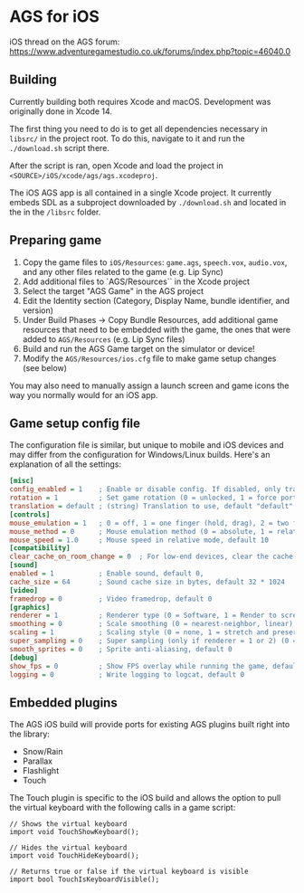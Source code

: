 # AGS for iOS

iOS thread on the AGS forum: https://www.adventuregamestudio.co.uk/forums/index.php?topic=46040.0

## Building

Currently building both requires Xcode and macOS. Development was originally done in Xcode 14.

The first thing you need to do is to get all dependencies necessary in `libsrc/` in the project root.
To do this, navigate to it and run the `./download.sh` script there.

After the script is ran, open Xcode and load the project in `<SOURCE>/iOS/xcode/ags/ags.xcodeproj`.

The iOS AGS app is all contained in a single Xcode project. It currently embeds SDL as a subproject
downloaded by `./download.sh` and located in the in the `/libsrc` folder.

## Preparing game

1. Copy the game files to `iOS/Resources`: `game.ags`, `speech.vox`, `audio.vox`, and any other files related to the game (e.g. Lip Sync)
2. Add additional files to `AGS/Resources`` in the Xcode project
3. Select the target "AGS Game" in the AGS project
4. Edit the Identity section (Category, Display Name, bundle identifier, and version)
5. Under Build Phases -> Copy Bundle Resources, add additional game resources that need to be embedded with the game, the ones that were added to `AGS/Resources` (e.g. Lip Sync files)
4. Build and run the AGS Game target on the simulator or device!
5. Modify the `AGS/Resources/ios.cfg` file to make game setup changes (see below)

You may also need to manually assign a launch screen and game icons the way you normally would for an iOS app.

## Game setup config file

The configuration file is similar, but unique to mobile and iOS devices and may differ from the configuration for Windows/Linux builds. Here's an explanation of all the settings:

```ini
[misc]
config_enabled = 1    ; Enable or disable config. If disabled, only translation config is read, default 0
rotation = 1          ; Set game rotation (0 = unlocked, 1 = force portrait, 2 = force landscape), default 0
translation = default ; (string) Translation to use, default "default"
[controls]
mouse_emulation = 1   ; 0 = off, 1 = one finger (hold, drag), 2 = two fingers (tap), default 1
mouse_method = 0      ; Mouse emulation method (0 = absolute, 1 = relative), default 0
mouse_speed = 1.0     ; Mouse speed in relative mode, default 10
[compatibility]
clear_cache_on_room_change = 0  ; For low-end devices, clear the cache when changing rooms (1 = enabled), default 0
[sound]
enabled = 1           ; Enable sound, default 0,
cache_size = 64       ; Sound cache size in bytes, default 32 * 1024
[video]
framedrop = 0         ; Video framedrop, default 0
[graphics]
renderer = 1          ; Renderer type (0 = Software, 1 = Render to screen, 2 = Render to texture), default 0
smoothing = 0         ; Scale smoothing (0 = nearest-neighbor, linear) enabled, default 0,
scaling = 1           ; Scaling style (0 = none, 1 = stretch and preserve aspect ratio, 2 stretch to whole screen), default 0
super_sampling = 0    ; Super sampling (only if renderer = 1 or 2) (0 = x1, 1 = x2), default 0,
smooth_sprites = 0    ; Sprite anti-aliasing, default 0
[debug]
show_fps = 0          ; Show FPS overlay while running the game, default 0
logging = 0           ; Write logging to logcat, default 0
```

## Embedded plugins

The AGS iOS build will provide ports for existing AGS plugins built right into the library:

* Snow/Rain
* Parallax
* Flashlight
* Touch

The Touch plugin is specific to the iOS build and allows the option to pull
the virtual keyboard with the following calls in a game script:

```agsscript
// Shows the virtual keyboard
import void TouchShowKeyboard();

// Hides the virtual keyboard
import void TouchHideKeyboard();

// Returns true or false if the virtual keyboard is visible
import bool TouchIsKeyboardVisible();
```
